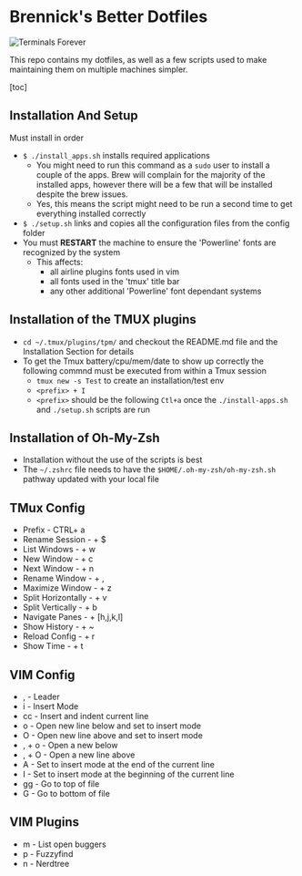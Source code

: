 # Brennick's Better Dotfiles

![Terminals Forever](https://www.commitstrip.com/wp-content/uploads/2016/12/Strip-Lignes-de-commande-english650-final-2.jpg)

This repo contains my dotfiles, as well as a few scripts used to make maintaining them on multiple machines simpler.

[toc]

## Installation And Setup
Must install in order
- `$ ./install_apps.sh` installs required applications
  - You might need to run this command as a `sudo` user to install a couple of the apps. Brew will complain for the majority of the installed apps, however there will be a few that will be installed despite the brew issues.
  - Yes, this means the script might need to be run a second time to get everything installed correctly
- `$ ./setup.sh` links and copies all the configuration files from the config folder
- You must **RESTART** the machine to ensure the 'Powerline' fonts are recognized by the system
  - This affects:
    - all airline plugins fonts used in vim
    - all fonts used in the 'tmux' title bar
    - any other additional 'Powerline' font dependant systems
## Installation of the TMUX plugins
- `cd ~/.tmux/plugins/tpm/` and checkout the README.md file and the Installation Section for details
- To get the Tmux battery/cpu/mem/date to show up correctly the following commnd must be executed from within a Tmux session
  - `tmux new -s Test` to create an installation/test env
  - `<prefix> + I`
  - `<prefix>` should be the following `Ctl+a` once the `./install-apps.sh` and `./setup.sh` scripts are run

## Installation of Oh-My-Zsh
- Installation without the use of the scripts is best
- The `~/.zshrc` file needs to have the `$HOME/.oh-my-zsh/oh-my-zsh.sh` pathway updated with your local file

## TMux Config
- Prefix - CTRL+ a
- Rename Session - <Prefix> + $
- List Windows - <Prefix> + w
- New Window - <Prefix> + c
- Next Window - <Prefix> + n
- Rename Window - <Prefix> + ,
- Maximize Window - <Prefix> + z
- Split Horizontally - <Prefix> + v
- Split Vertically - <Prefix> + b
- Navigate Panes - <Prefix> + [h,j,k,l]
- Show History - <Prefix> + ~
- Reload Config - <Prefix> + r
- Show Time - <Prefix> + t

## VIM Config
- , - Leader
- i - Insert Mode
- cc - Insert and indent current line
- o - Open new line below and set to insert mode
- O - Open new line above and set to insert mode
- , + o - Open a new below
- , + O - Open a new line above
- A - Set to insert mode at the end of the current line
- I - Set to insert mode at the beginning of the current line
- gg - Go to top of file
- G - Go to bottom of file

## VIM Plugins
- <Leader> m - List open buggers
- <CTRL> p - Fuzzyfind
- <CTRL> n - Nerdtree
